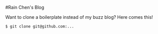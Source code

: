 #Rain Chen's Blog


Want to clone a boilerplate instead of my buzz blog? Here comes this!  

```
$ git clone git@github.com:...

```